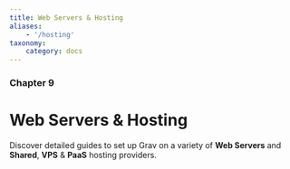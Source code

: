 ```yaml
---
title: Web Servers & Hosting
aliases:
    - '/hosting'
taxonomy:
    category: docs
---
```


### Chapter 9

# Web Servers & Hosting

Discover detailed guides to set up Grav on a variety of **Web Servers** and  **Shared**, **VPS** & **PaaS** hosting providers.
